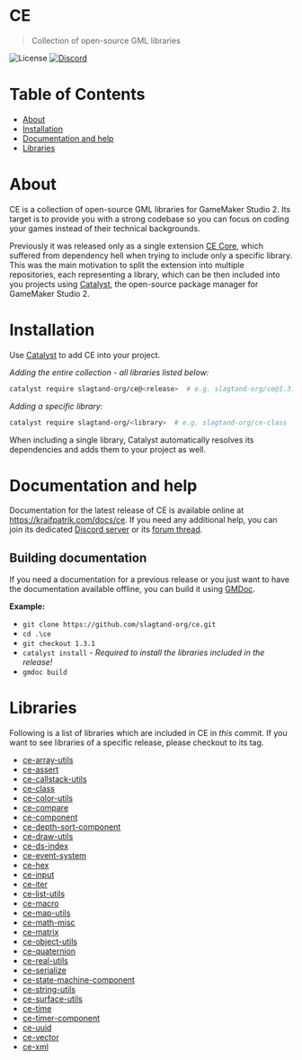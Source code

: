 # CE
> Collection of open-source GML libraries

![License](https://img.shields.io/github/license/slagtand-org/ce)
[![Discord](https://img.shields.io/discord/686494539308859394?label=Discord)](https://discord.gg/QjyxmHP)

# Table of Contents
* [About](#about)
* [Installation](#installation)
* [Documentation and help](#documentation-and-help)
* [Libraries](#libraries)

# About
CE is a collection of open-source GML libraries for GameMaker Studio 2. Its target is to provide you with a strong codebase so you can focus on coding your games instead of their technical backgrounds.

Previously it was released only as a single extension [CE Core](https://github.com/kraifpatrik/ce-core), which suffered from dependency hell when trying to include only a specific library. This was the main motivation to split the extension into multiple repositories, each representing a library, which can be then included into you projects using [Catalyst](https://github.com/GameMakerHub/Catalyst), the open-source package manager for GameMaker Studio 2.

# Installation
Use [Catalyst](https://github.com/GameMakerHub/Catalyst) to add CE into your project.

*Adding the entire collection - all libraries listed below:*
```sh
catalyst require slagtand-org/ce@<release>  # e.g. slagtand-org/ce@1.3.1
```

*Adding a specific library:*
```sh
catalyst require slagtand-org/<library>  # e.g. slagtand-org/ce-class
```

When including a single library, Catalyst automatically resolves its dependencies and adds them to your project as well.

# Documentation and help
Documentation for the latest release of CE is available online at https://kraifpatrik.com/docs/ce. If you need any additional help, you can join its dedicated [Discord server](https://discord.gg/nt5hZWt) or its [forum thread](https://forum.yoyogames.com/index.php?threads/62585/).

## Building documentation
If you need a documentation for a previous release or you just want to have the documentation available offline, you can build it using [GMDoc](https://github.com/slagtand-org/gmdoc).

**Example:**
* `git clone https://github.com/slagtand-org/ce.git`
* `cd .\ce`
* `git checkout 1.3.1`
* `catalyst install` - *Required to install the libraries included in the release!*
* `gmdoc build`

# Libraries
Following is a list of libraries which are included in CE in *this* commit. If you want to see libraries of a specific release, please checkout to its tag.

* [ce-array-utils](https://github.com/slagtand-org/ce-array-utils)
* [ce-assert](https://github.com/slagtand-org/ce-assert)
* [ce-callstack-utils](https://github.com/slagtand-org/ce-callstack-utils)
* [ce-class](https://github.com/slagtand-org/ce-class)
* [ce-color-utils](https://github.com/slagtand-org/ce-color-utils)
* [ce-compare](https://github.com/slagtand-org/ce-compare)
* [ce-component](https://github.com/slagtand-org/ce-component)
* [ce-depth-sort-component](https://github.com/slagtand-org/ce-depth-sort-component)
* [ce-draw-utils](https://github.com/slagtand-org/ce-draw-utils)
* [ce-ds-index](https://github.com/slagtand-org/ce-ds-index)
* [ce-event-system](https://github.com/slagtand-org/ce-event-system)
* [ce-hex](https://github.com/slagtand-org/ce-hex)
* [ce-input](https://github.com/slagtand-org/ce-input)
* [ce-iter](https://github.com/slagtand-org/ce-iter)
* [ce-list-utils](https://github.com/slagtand-org/ce-list-utils)
* [ce-macro](https://github.com/slagtand-org/ce-macro)
* [ce-map-utils](https://github.com/slagtand-org/ce-map-utils)
* [ce-math-misc](https://github.com/slagtand-org/ce-math-misc)
* [ce-matrix](https://github.com/slagtand-org/ce-matrix)
* [ce-object-utils](https://github.com/slagtand-org/ce-object-utils)
* [ce-quaternion](https://github.com/slagtand-org/ce-quaternion)
* [ce-real-utils](https://github.com/slagtand-org/ce-real-utils)
* [ce-serialize](https://github.com/slagtand-org/ce-serialize)
* [ce-state-machine-component](https://github.com/slagtand-org/ce-state-machine-component)
* [ce-string-utils](https://github.com/slagtand-org/ce-string-utils)
* [ce-surface-utils](https://github.com/slagtand-org/ce-surface-utils)
* [ce-time](https://github.com/slagtand-org/ce-time)
* [ce-timer-component](https://github.com/slagtand-org/ce-timer-component)
* [ce-uuid](https://github.com/slagtand-org/ce-uuid)
* [ce-vector](https://github.com/slagtand-org/ce-vector)
* [ce-xml](https://github.com/slagtand-org/ce-xml)
